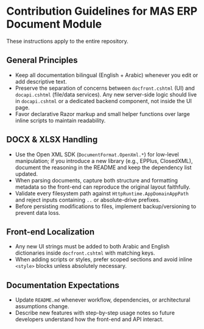 # Contribution Guidelines for MAS ERP Document Module

These instructions apply to the entire repository.

## General Principles
- Keep all documentation bilingual (English + Arabic) whenever you edit or add descriptive text.
- Preserve the separation of concerns between `docfront.cshtml` (UI) and `docapi.cshtml` (file/data services). Any new server-side logic should live in `docapi.cshtml` or a dedicated backend component, not inside the UI page.
- Favor declarative Razor markup and small helper functions over large inline scripts to maintain readability.

## DOCX & XLSX Handling
- Use the Open XML SDK (`DocumentFormat.OpenXml.*`) for low-level manipulation; if you introduce a new library (e.g., EPPlus, ClosedXML), document the reasoning in the README and keep the dependency list updated.
- When parsing documents, capture both structure and formatting metadata so the front-end can reproduce the original layout faithfully.
- Validate every filesystem path against `HttpRuntime.AppDomainAppPath` and reject inputs containing `..` or absolute-drive prefixes.
- Before persisting modifications to files, implement backup/versioning to prevent data loss.

## Front-end Localization
- Any new UI strings must be added to both Arabic and English dictionaries inside `docfront.cshtml` with matching keys.
- When adding scripts or styles, prefer scoped sections and avoid inline `<style>` blocks unless absolutely necessary.

## Documentation Expectations
- Update `README.md` whenever workflow, dependencies, or architectural assumptions change.
- Describe new features with step-by-step usage notes so future developers understand how the front-end and API interact.

